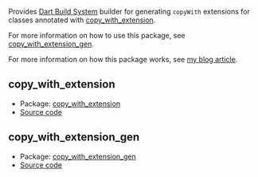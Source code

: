 Provides [Dart Build System](https://pub.dev/packages/build) builder for generating `copyWith` extensions for classes annotated with [copy_with_extension](https://pub.dev/packages/copy_with_extension).

For more information on how to use this package, see [copy_with_extension_gen](https://pub.dev/packages/copy_with_extension_gen).

For more information on how this package works, see [my blog article](https://oleksandrkirichenko.com/blog/dart-extensions).

## copy_with_extension
* Package: [copy_with_extension](https://pub.dev/packages/copy_with_extension)
* [Source code](https://github.com/numen31337/copy_with_extension/tree/master/copy_with_extension)


## copy_with_extension_gen
* Package: [copy_with_extension_gen](https://pub.dev/packages/copy_with_extension_gen)
* [Source code](https://github.com/numen31337/copy_with_extension/tree/master/copy_with_extension_gen)

